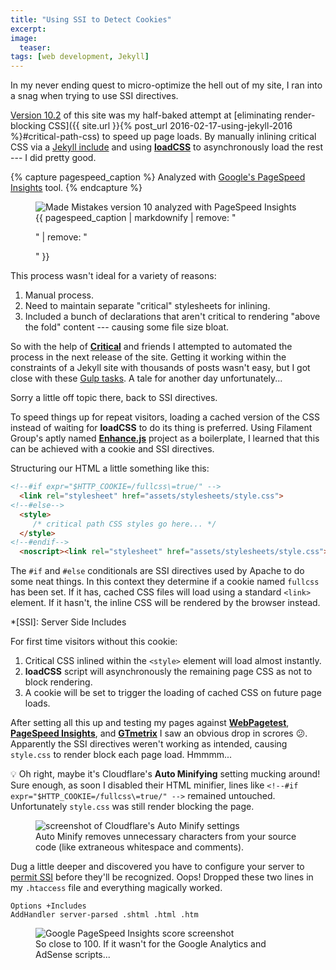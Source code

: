 ```yaml
---
title: "Using SSI to Detect Cookies"
excerpt:
image: 
  teaser:
tags: [web development, Jekyll]
---
```


In my never ending quest to micro-optimize the hell out of my site, I ran into a snag when trying to use SSI directives.

[Version 10.2](https://github.com/mmistakes/made-mistakes-jekyll/tree/10.3.0) of this site was my half-baked attempt at [eliminating render-blocking CSS]({{ site.url }}{% post_url 2016-02-17-using-jekyll-2016 %}#critical-path-css) to speed up page loads. By manually inlining critical CSS via a [Jekyll include](http://jekyllrb.com/docs/templates/#includes) and using [**loadCSS**](https://github.com/filamentgroup/loadCSS) to asynchronously load the rest --- I did pretty good.

{% capture pagespeed_caption %}
Analyzed with [Google's PageSpeed Insights](https://developers.google.com/speed/pagespeed/insights/) tool.
{% endcapture %}

<figure>
  <img src="{{ site.url }}/assets/images/mm-home-pagespeed-021116.jpg" alt="Made Mistakes version 10 analyzed with PageSpeed Insights">
  <figcaption>{{ pagespeed_caption | markdownify | remove: "<p>" | remove: "</p>" }}</figcaption>
</figure>

This process wasn't ideal for a variety of reasons:

1. Manual process.
2. Need to maintain separate "critical" stylesheets for inlining.
3. Included a bunch of declarations that aren't critical to rendering "above the fold" content ---  causing some file size bloat.

So with the help of [**Critical**](https://github.com/addyosmani/critical) and friends I attempted to automated the process in the next release of the site. Getting it working within the constraints of a Jekyll site with thousands of posts wasn't easy, but I got close with these [Gulp tasks](https://github.com/mmistakes/made-mistakes-jekyll/tree/master/gulp/tasks). A tale for another day unfortunately...

Sorry a little off topic there, back to SSI directives.

To speed things up for repeat visitors, loading a cached version of the CSS instead of waiting for **loadCSS** to do its thing is preferred. Using Filament Group's aptly named [**Enhance.js**](https://github.com/filamentgroup/enhance) project as a boilerplate, I learned that this can be achieved with a cookie and SSI directives.

Structuring our HTML a little something like this:

```html
<!--#if expr="$HTTP_COOKIE=/fullcss\=true/" -->
  <link rel="stylesheet" href="assets/stylesheets/style.css">
<!--#else-->
  <style>
     /* critical path CSS styles go here... */
  </style>
<!--#endif-->
  <noscript><link rel="stylesheet" href="assets/stylesheets/style.css"></noscript>
```

The `#if` and `#else` conditionals are SSI directives used by Apache to do some neat things. In this context they determine if a cookie named `fullcss` has been set. If it has, cached CSS files will load using a standard `<link>` element. If it hasn't, the inline CSS will be rendered by the browser instead.

*[SSI]: Server Side Includes

For first time visitors without this cookie:

1. Critical CSS inlined within the `<style>` element will load almost instantly.
2. **loadCSS** script will asynchronously the remaining page CSS as not to block rendering.
3. A cookie will be set to trigger the loading of cached CSS on future page loads.

After setting all this up and testing my pages against [**WebPagetest**](https://www.webpagetest.org/), [**PageSpeed Insights**](https://developers.google.com/speed/pagespeed/insights/), and [**GTmetrix**](https://gtmetrix.com/) I saw an obvious drop in scrores :confused:. Apparently the SSI directives weren't working as intended, causing `style.css` to render block each page load. Hmmmm...

:bulb: Oh right, maybe it's Cloudflare's **Auto Minifying** setting mucking around! Sure enough, as soon I disabled their HTML minifier, lines like `<!--#if expr="$HTTP_COOKIE=/fullcss\=true/" -->` remained untouched. Unfortunately `style.css` was still render blocking the page.

<figure>
  <img src="{{ site.url }}/assets/images/cloudflare-auto-minify.jpg" alt="screenshot of Cloudflare's Auto Minify settings">
  <figcaption>Auto Minify removes unnecessary characters from your source code (like extraneous whitespace and comments).</figcaption>
</figure>

Dug a little deeper and discovered you have to configure your server to [permit SSI](http://httpd.apache.org/docs/current/howto/ssi.html#configuring) before they'll be recognized. Oops! Dropped these two lines in my `.htaccess` file and everything magically worked.

```
Options +Includes
AddHandler server-parsed .shtml .html .htm
```

<figure>
  <img src="{{ site.url }}/assets/images/pagespeed-insights-99-100.jpg" alt="Google PageSpeed Insights score screenshot">
  <figcaption>So close to 100. If it wasn't for the Google Analytics and AdSense scripts...</figcaption>
</figure>
